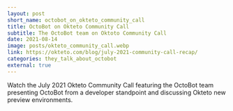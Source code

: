 ```yaml
---
layout: post
short_name: octobot_on_okteto_community_call
title: OctoBot on Okteto Community Call
subtitle: The OctoBot team on Oktoto Community Call
date: 2021-08-14
image: posts/okteto_community_call.webp
link: https://okteto.com/blog/july-2021-community-call-recap/
categories: they_talk_about_octobot
external: true
---
```


Watch the July 2021 Okteto Community Call featuring the OctoBot
team presenting OctoBot from a developer standpoint and
discussing Okteto new preview environments.

